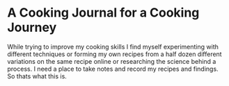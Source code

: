 # A Cooking Journal for a Cooking Journey
While trying to improve my cooking skills I find myself experimenting with different techniques or forming my own recipes from a half dozen different variations on the same recipe online or researching the science behind a process. I need a place to take notes and record my recipes and findings. So thats what this is.
